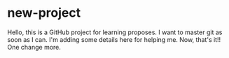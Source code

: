 # new-project

Hello, this is a GitHub project for learning proposes. I want to master git as soon as I can. I'm adding some details here for helping me. Now, that's it!! One change more. 